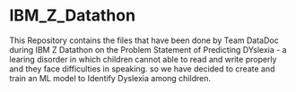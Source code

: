 # IBM_Z_Datathon
This Repository contains the files that have been done by Team DataDoc during IBM Z Datathon on the Problem Statement of Predicting DYslexia - a learing disorder in which children cannot able to read and write properly and they face difficulties in speaking. so we have decided to create and train an ML model to Identify Dyslexia among children.
